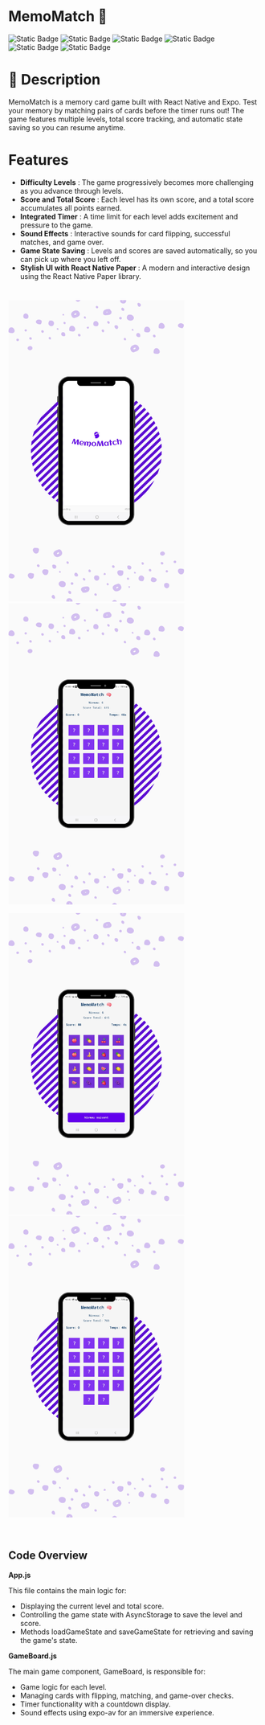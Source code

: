 # MemoMatch 🧠

![Static Badge](https://img.shields.io/badge/v8.1-b?logo=npm&label=npm) ![Static Badge](https://img.shields.io/badge/v16.13-b?label=nodeJs)
![Static Badge](https://img.shields.io/badge/VsCode-c?color=blue) ![Static Badge](https://img.shields.io/badge/React%20Native-c?color=blue) ![Static Badge](https://img.shields.io/badge/Java-c?color=red) ![Static Badge](https://img.shields.io/badge/Firebase-c?logo=Firebase&color=gray)


# 📝 Description

MemoMatch is a memory card game built with React Native and Expo. Test your memory by matching pairs of cards before the timer runs out! The game features multiple levels, total score tracking, and automatic state saving so you can resume anytime.

# Features
- **Difficulty Levels** : The game progressively becomes more challenging as you advance through levels.
- **Score and Total Score** : Each level has its own score, and a total score accumulates all points earned.
- **Integrated Timer** : A time limit for each level adds excitement and pressure to the game.
- **Sound Effects** : Interactive sounds for card flipping, successful matches, and game over.
- **Game State Saving** : Levels and scores are saved automatically, so you can pick up where you left off.
- **Stylish UI with React Native Paper** : A modern and interactive design using the React Native Paper library.

#

<img src="assets/images/Phone.png" alt="Phone"  width="350" height="600"> &nbsp;&nbsp;&nbsp;&nbsp;
<img src="assets/images/memo1.png" width="350" height="600"> <br>

<img src="assets/images/memo2.png" width="350" height="600"> &nbsp;&nbsp;&nbsp;&nbsp;
<img src="assets/images/memo3.png" width="350" height="600">

<br>

## Code Overview
**App.js**

This file contains the main logic for:

- Displaying the current level and total score.
- Controlling the game state with AsyncStorage to save the level and score.
- Methods loadGameState and saveGameState for retrieving and saving the game's state.

**GameBoard.js**

The main game component, GameBoard, is responsible for:

- Game logic for each level.
- Managing cards with flipping, matching, and game-over checks.
- Timer functionality with a countdown display.
- Sound effects using expo-av for an immersive experience.
